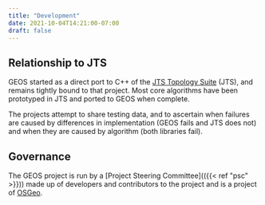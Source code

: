 ```yaml
---
title: "Development"
date: 2021-10-04T14:21:00-07:00
draft: false
---
```


## Relationship to JTS

GEOS started as a direct port to C++ of the [JTS Topology Suite](http://tsusiatsoftware.net/jts/main.html) (JTS), and remains tightly bound to that project. Most core algorithms have been prototyped in JTS and ported to GEOS when complete.

The projects attempt to share testing data, and to ascertain when failures are caused by differences in implementation (GEOS fails and JTS does not) and when they are caused by algorithm (both libraries fail).

## Governance

The GEOS project is run by a [Project Steering Committee](({{< ref "psc" >}})) made up of developers and contributors to the project and is a project of [OSGeo](https://www.osgeo.org/projects/geos/).

